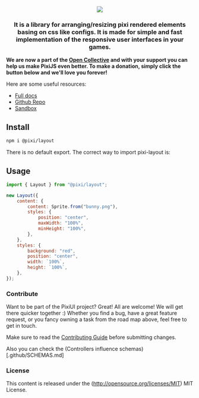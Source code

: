 <div align="center">
    <h1><img src="https://user-images.githubusercontent.com/11766115/228631922-d1d932c0-e5c9-4213-a719-69efaf34d4e7.png" />
</h1>
    <h3>It is a library for arranging/resizing pixi rendered elements basing on css like configs. It is made for simple and fast implementation of the responsive user interfaces in your games.</h3>
</div>

**We are now a part of the [Open Collective](https://opencollective.com/pixijs) and with your support you can help us make PixiJS even better. To make a donation, simply click the button below and we'll love you forever!**

Here are some useful resources:

-   [Full docs](https://pixijs.io/layout/)
-   [Github Repo](https://github.com/pixijs/layout)
-   [Sandbox](https://pixijs.io/layout/storybook)

## Install

```sh
npm i @pixi/layout
```

There is no default export. The correct way to import pixi-layout is:

## Usage

```js
import { Layout } from "@pixi/layout";

new Layout({
    content: {
        content: Sprite.from("bunny.png"),
        styles: {
            position: "center",
            maxWidth: "100%",
            minHeight: "100%",
        },
    },
    styles: {
        background: "red",
        position: "center",
        width: `100%`,
        height: `100%`,
    },
});
```

### Contribute

Want to be part of the PixiUI project? Great! All are welcome! We will get there quicker
together :) Whether you find a bug, have a great feature request, or you fancy owning a task
from the road map above, feel free to get in touch.

Make sure to read the [Contributing Guide](.github/CONTRIBUTING.md)
before submitting changes.

Also you can check the (Controllers influence schemas)[.github/SCHEMAS.md]

### License

This content is released under the (http://opensource.org/licenses/MIT) MIT License.
